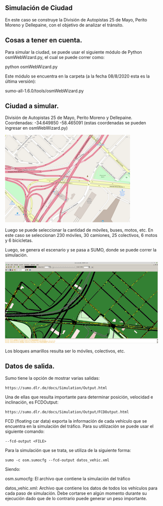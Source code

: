 

## Simulación de Ciudad

En este caso se construye la División de Autopistas 25 de Mayo, Perito Moreno y Dellepaine, con el objetivo de analizar el tránsito.

## Cosas a tener en cuenta.

Para simular la ciudad, se puede usar el siguiente módulo de Python osmWebWizard.py, el cual se puede correr como:

python osmWebWizard.py

Este módulo se encuentra en la carpeta (a la fecha 08/8/2020 esta es la última versión): 

sumo-all-1.6.0/tools/osmWebWizard.py

## Ciudad a simular.

División de Autopistas 25 de Mayo, Perito Moreno y Dellepaine. Coordenadas: -34.649850 -58.465091
(estas coordenadas se pueden ingresar en osmWebWizard.py)

![FIUBA](Imgs/Autopista_Divison.png)

Luego se puede seleccionar la cantidad de mòviles, buses, motos, etc. En este caso se seleccionan 230 móviles, 30 camiones, 25 colectivos, 6 motos y 6 bicicletas. 

Luego, se genera el escenario y se pasa a SUMO, donde se puede correr la simulación.

![FIUBA](Imgs/Autopista_Divison_Trafico.png)

Los bloques amarillos resulta ser lo móviles, colectivos, etc. 

## Datos de salida.

Sumo tiene la opción de mostrar varias salidas:

`https://sumo.dlr.de/docs/Simulation/Output.html`

Una de ellas que resulta importante para determinar posición, velocidad e inclinación, es FCDOutput:

`https://sumo.dlr.de/docs/Simulation/Output/FCDOutput.html`

FCD (floating car data) exporta la información de cada vehículo que se encuentra en la simulación del tráfico. Para su utilización se puede usar el siguiente comando:

 `--fcd-output <FILE>`

Para la simulación que se trata, se utiliza de la siguiente forma:

`sumo -c osm.sumocfg --fcd-output datos_vehic.xml`

Siendo: 

osm.sumocfg: El archivo que contiene la simulación del tráfico

datos_vehic.xml: Archivo que contiene los datos de todos los vehículos para cada paso de simulación. Debe cortarse en algún momento durante su ejecución dado que de lo contrario puede generar un peso importante.


 







